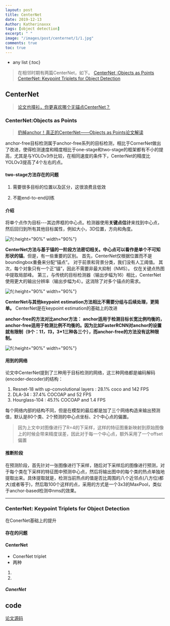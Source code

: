 ```yaml
---
layout: post
title: CenterNet
date: 2019-12-13
Author: Katherinaxxx
tags: [object detection]
excerpt: " "
image: "/images/post/centernet/1/1.jpg"
comments: true
toc: true
---
```


<head>
    <script src="https://cdn.mathjax.org/mathjax/latest/MathJax.js?config=TeX-AMS-MML_HTMLorMML" type="text/javascript"></script>
    <script type="text/x-mathjax-config">
        MathJax.Hub.Config({
            tex2jax: {
            skipTags: ['script', 'noscript', 'style', 'textarea', 'pre'],
            inlineMath: [['$','$']]
            }
        });
    </script>
</head>

* any list
{:toc}

> 在相邻时期有两篇CenterNet，如下。
[CenterNet :Objects as Points]()
[CenterNet: Keypoint Triplets for Object Detection](http://openaccess.thecvf.com/content_ICCV_2019/papers/Duan_CenterNet_Keypoint_Triplets_for_Object_Detection_ICCV_2019_paper.pdf)

## CenterNet

> [论文也撞衫，你更喜欢哪个无锚点CenterNet？](https://www.jiqizhixin.com/articles/2019-09-17-6)

### CenterNet:Objects as Points
> [扔掉anchor！真正的CenterNet——Objects as Points论文解读](https://zhuanlan.zhihu.com/p/66048276)

anchor-free目标检测属于anchor-free系列的目标检测，相比于CornerNet做出了改进，使得检测速度和精度相比于one-stage和two-stage的框架都有不小的提高，尤其是与YOLOv3作比较，在相同速度的条件下，CenterNet的精度比YOLOv3提高了4个左右的点。



#### two-stage方法存在的问题

1. 需要很多目标的位置以及区分，这很浪费且低效

2. 不能end-to-end训练

#### 介绍

将单个点作为目标---其边界框的中心点。检测器使用**关键点估计**来找到中心点，然后回归到所有其他目标属性，例如大小，3D位置，方向和角度。

![f](https://katherinaxxx.github.io/images/post/centernet/1/1.jpg#width-full){:height="90%" width="90%"}

**CenterNet方法与基于锚的一阶段方法密切相关。中心点可以看作是单个不可知形状的锚**。但是，有一些重要的区别。
首先，CenterNet仅根据位置而不是boundingbox重叠来分配“锚点”。 对于前景和背景分类，我们没有人工阈值。
其次，每个对象只有一个正“锚”，因此不需要非最大抑制（NMS）。 仅在关键点热图中提取局部峰。
第三，与传统的目标检测器（输出步幅为16）相比，CenterNet使用更大的输出分辨率（输出步幅为4）。这消除了对多个锚点的需求。

![f](https://katherinaxxx.github.io/images/post/centernet/1/mao.jpg#width-full){:height="90%" width="90%"}

**CenterNet与其他keypoint estimation方法相比不需要分组与后续处理，更简单。**
CenterNet是在keypoint estimation的基础上的改进

**anchor-free的方法对比anchor方法： anchor适用于检测目标长宽比例均衡的，anchor-free适用于检测比例不均衡的。因为比如FasterRCNN对anchor的设置就有限制（9个：1*1，1*3，3*1三种各三个），而anchor-free的方法没有这种限制。**

![f](https://katherinaxxx.github.io/images/post/centernet/1/lunwen.jpg#width-full){:height="90%" width="90%"}

#### 用到的网络

论文中CenterNet提到了三种用于目标检测的网络，这三种网络都是编码解码(encoder-decoder)的结构：

1. Resnet-18 with up-convolutional layers : 28.1% coco and 142 FPS
2. DLA-34 : 37.4% COCOAP and 52 FPS
3. Hourglass-104 : 45.1% COCOAP and 1.4 FPS

每个网络内部的结构不同，但是在模型的最后都是加了三个网络构造来输出预测值，默认是80个类、2个预测的中心点坐标、2个中心点的偏置。

> 因为上文中对图像进行了R=4的下采样，这样的特征图重新映射到原始图像上的时候会带来精度误差，因此对于每一个中心点，额外采用了一个offset偏置

#### 推断阶段

在预测阶段，首先针对一张图像进行下采样，随后对下采样后的图像进行预测，对于每个类在下采样的特征图中预测中心点，然后将输出图中的每个类的热点单独地提取出来。具体提取就是，检测当前热点的值是否比周围的八个近邻点(八方位)都大(或者等于)，然后取100个这样的点，采用的方式是一个3x3的MaxPool，类似于anchor-based检测中nms的效果。

---

### CenterNet: Keypoint Triplets for Object Detection

在ConerNet基础上的提升

#### 存在的问题

#### CenterNet

* ConerNet triplet
* 两种
1.
2.

##### ConerNet


## code

[论文源码](https://github.com/xingyizhou/CenterNet)
